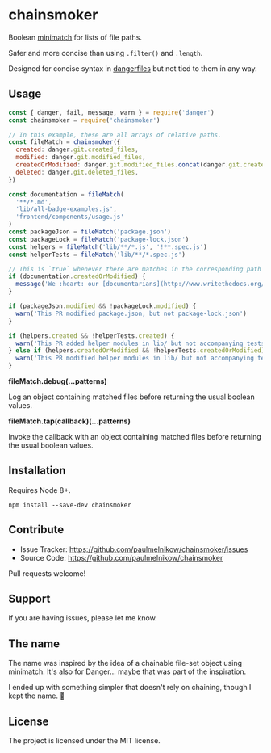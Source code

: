 chainsmoker
===========

Boolean [minimatch][] for lists of file paths.

Safer and more concise than using `.filter()` and `.length`.

Designed for concise syntax in [dangerfiles][danger] but not tied to them in
any way.

[minimatch]: https://github.com/isaacs/minimatch
[Danger]: http://danger.systems/js/


Usage
-----

```js
const { danger, fail, message, warn } = require('danger')
const chainsmoker = require('chainsmoker')

// In this example, these are all arrays of relative paths.
const fileMatch = chainsmoker({
  created: danger.git.created_files,
  modified: danger.git.modified_files,
  createdOrModified: danger.git.modified_files.concat(danger.git.created_files),
  deleted: danger.git.deleted_files,
})

const documentation = fileMatch(
  '**/*.md',
  'lib/all-badge-examples.js',
  'frontend/components/usage.js'
)
const packageJson = fileMatch('package.json')
const packageLock = fileMatch('package-lock.json')
const helpers = fileMatch('lib/**/*.js', '!**.spec.js')
const helperTests = fileMatch('lib/**/*.spec.js')

// This is `true` whenever there are matches in the corresponding path array.
if (documentation.createdOrModified) {
  message('We :heart: our [documentarians](http://www.writethedocs.org/)!')
}

if (packageJson.modified && !packageLock.modified) {
  warn('This PR modified package.json, but not package-lock.json')
}

if (helpers.created && !helperTests.created) {
  warn('This PR added helper modules in lib/ but not accompanying tests.')
} else if (helpers.createdOrModified && !helperTests.createdOrModified) {
  warn('This PR modified helper modules in lib/ but not accompanying tests.')
}
```

**fileMatch.debug(...patterns)**

Log an object containing matched files before returning the usual boolean
values.

**fileMatch.tap(callback)(...patterns)**

Invoke the callback with an object containing matched files before returning
the usual boolean values.


Installation
------------

Requires Node 8+.

```
npm install --save-dev chainsmoker
```


Contribute
----------

- Issue Tracker: https://github.com/paulmelnikow/chainsmoker/issues
- Source Code: https://github.com/paulmelnikow/chainsmoker

Pull requests welcome!


Support
-------

If you are having issues, please let me know.


The name
--------

The name was inspired by the idea of a chainable file-set object using
minimatch. It's also for Danger… maybe that was part of the inspiration.

I ended up with something simpler that doesn't rely on chaining, though I kept
the name. :smoking:


License
-------

The project is licensed under the MIT license.
